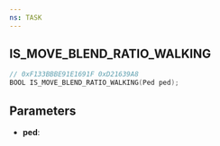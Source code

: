 ```yaml
---
ns: TASK
---
```

## IS_MOVE_BLEND_RATIO_WALKING

```c
// 0xF133BBBE91E1691F 0xD21639A8
BOOL IS_MOVE_BLEND_RATIO_WALKING(Ped ped);
```

## Parameters
* **ped**:

